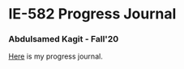 # IE-582 Progress Journal

### Abdulsamed Kagit - Fall'20 

[Here](https://bu-ie-582.github.io/fall20-samedkagit/) is my progress journal. 